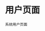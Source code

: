 <!--
 * @Author: wandering
 * @Date: 2020-01-17 15:11:36
 * @LastEditTime : 2020-01-17 15:31:24
 * @LastEditors  : Please set LastEditors
 * @Description: In User Settings Edit
 * @FilePath: \diary\vuepress\docs\module\config\user.md
 -->
# 用户页面

    系统用户页面